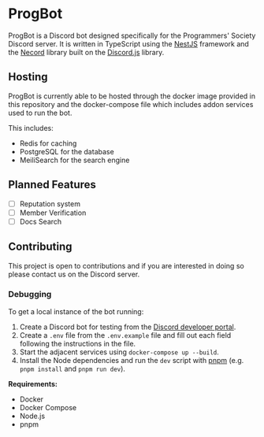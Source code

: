 # ProgBot

ProgBot is a Discord bot designed specifically for the Programmers' Society Discord server. It is written in TypeScript using the [NestJS](https://nestjs.com/) framework and the [Necord](https://necord.org/) library built on the [Discord.js](https://discord.js.org/#/) library.

## Hosting

ProgBot is currently able to be hosted through the docker image provided in this repository and the docker-compose file which includes addon services used to run the bot.

This includes:

- Redis for caching
- PostgreSQL for the database
- MeiliSearch for the search engine

## Planned Features

- [ ] Reputation system
- [ ] Member Verification
- [ ] Docs Search

## Contributing

This project is open to contributions and if you are interested in doing so please contact us on the Discord server.

### Debugging

To get a local instance of the bot running:
1. Create a Discord bot for testing from the [Discord developer portal](https://discord.com/developers/applications).
1. Create a `.env` file from the `.env.example` file and fill out each field following the instructions in the file.
1. Start the adjacent services using `docker-compose up --build`.
1. Install the Node dependencies and run the `dev` script with [pnpm](https://pnpm.io/installation) (e.g. `pnpm install` and `pnpm run dev`).

**Requirements:**
* Docker
* Docker Compose
* Node.js
* pnpm
